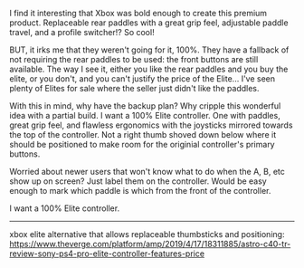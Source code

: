I find it interesting that Xbox was bold enough to create this premium product. Replaceable rear paddles with a great grip feel, adjustable paddle travel, and a profile switcher!? So cool!

BUT, it irks me that they weren't going for it, 100%. They have a fallback of not requiring the rear paddles to be used: the front buttons are still available. The way I see it, either you like the rear paddles and you buy the elite, or you don't, and you can't justify the price of the Elite... I've seen plenty of Elites for sale where the seller just didn't like the paddles.

With this in mind, why have the backup plan? Why cripple this wonderful idea with a partial build. I want a 100% Elite controller. One with paddles, great grip feel, and flawless ergonomics with the joysticks mirrored towards the top of the controller. Not a right thumb shoved down below where it should be positioned to make room for the originial controller's primary buttons.

Worried about newer users that won't know what to do when the A, B, etc show up on screen? Just label them on the controller. Would be easy enough to mark which paddle is which from the front of the controller.

I want a 100% Elite controller.

---

xbox elite alternative that allows replaceable thumbsticks and positioning: https://www.theverge.com/platform/amp/2019/4/17/18311885/astro-c40-tr-review-sony-ps4-pro-elite-controller-features-price